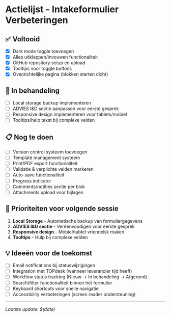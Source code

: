 # Actielijst - Intakeformulier Verbeteringen

## ✅ Voltooid
- [x] Dark mode toggle toevoegen
- [x] Alles uitklappen/invouwen functionaliteit
- [x] GitHub repository setup en upload
- [x] Tooltips voor toggle buttons
- [x] Overzichtelijke pagina (blokken starten dicht)

## 🔄 In behandeling
- [ ] Local storage backup implementeren
- [ ] ADVIES I&D sectie aanpassen voor eerste gesprek
- [ ] Responsive design implementeren voor tablets/mobiel
- [ ] Tooltips/help tekst bij complexe velden

## 📋 Nog te doen
- [ ] Version control systeem toevoegen
- [ ] Template management systeem
- [ ] Print/PDF export functionaliteit
- [ ] Validatie & verplichte velden markeren
- [ ] Auto-save functionaliteit
- [ ] Progress indicator
- [ ] Comments/notities sectie per blok
- [ ] Attachments upload voor bijlagen

## 🎯 Prioriteiten voor volgende sessie
1. **Local Storage** - Automatische backup van formuliergegevens
2. **ADVIES I&D sectie** - Vereenvoudigen voor eerste gesprek
3. **Responsive design** - Mobiel/tablet vriendelijk maken
4. **Tooltips** - Hulp bij complexe velden

## 💡 Ideeën voor de toekomst
- [ ] Email notifications bij statuswijzigingen
- [ ] Integration met TOPdesk (wanneer leverancier tijd heeft)
- [ ] Workflow status tracking (Nieuw → In behandeling → Afgerond)
- [ ] Search/filter functionaliteit binnen het formulier
- [ ] Keyboard shortcuts voor snelle navigatie
- [ ] Accessibility verbeteringen (screen reader ondersteuning)

---
*Laatste update: $(date)*
